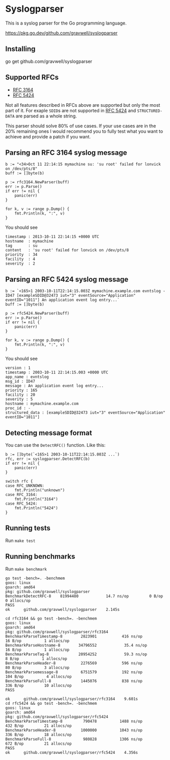 Syslogparser
============

This is a syslog parser for the Go programming language.

https://pkg.go.dev/github.com/gravwell/syslogparser

Installing
----------

go get github.com/gravwell/syslogparser

Supported RFCs
--------------

- [RFC 3164][RFC 3164]
- [RFC 5424][RFC 5424]

Not all features described in RFCs above are supported but only the most
part of it. For exaple `SDID`s are not supported in [RFC 5424][RFC 5424] and
`STRUCTURED-DATA` are parsed as a whole string.

This parser should solve 80% of use cases. If your use cases are in the
20% remaining ones I would recommend you to fully test what you want to
achieve and provide a patch if you want.

Parsing an RFC 3164 syslog message
----------------------------------

	b := "<34>Oct 11 22:14:15 mymachine su: 'su root' failed for lonvick on /dev/pts/8"
	buff := []byte(b)

	p := rfc3164.NewParser(buff)
	err := p.Parse()
	if err != nil {
		panic(err)
	}

	for k, v := range p.Dump() {
		fmt.Println(k, ":", v)
	}

You should see

    timestamp : 2013-10-11 22:14:15 +0000 UTC
    hostname  : mymachine
    tag       : su
    content   : 'su root' failed for lonvick on /dev/pts/8
    priority  : 34
    facility  : 4
    severity  : 2

Parsing an RFC 5424 syslog message
----------------------------------

	b := `<165>1 2003-10-11T22:14:15.003Z mymachine.example.com evntslog - ID47 [exampleSDID@32473 iut="3" eventSource="Application" eventID="1011"] An application event log entry...`
	buff := []byte(b)

	p := rfc5424.NewParser(buff)
	err := p.Parse()
	if err != nil {
		panic(err)
	}

	for k, v := range p.Dump() {
		fmt.Println(k, ":", v)
	}

You should see

    version : 1
    timestamp : 2003-10-11 22:14:15.003 +0000 UTC
    app_name : evntslog
    msg_id : ID47
    message : An application event log entry...
    priority : 165
    facility : 20
    severity : 5
    hostname : mymachine.example.com
    proc_id : -
    structured_data : [exampleSDID@32473 iut="3" eventSource="Application" eventID="1011"]

Detecting message format
------------------------

You can use the `DetectRFC()` function. Like this:

	b := []byte(`<165>1 2003-10-11T22:14:15.003Z ...`)
	rfc, err := syslogparser.DetectRFC(b)
	if err != nil {
		panic(err)
	}

	switch rfc {
	case RFC_UNKNOWN:
		fmt.Println("unknown")
	case RFC_3164:
		fmt.Println("3164")
	case RFC_5424:
		fmt.Println("5424")
	}

Running tests
-------------

Run `make test`

Running benchmarks
------------------

Run `make benchmark`

    go test -bench=. -benchmem
    goos: linux
    goarch: amd64
    pkg: github.com/gravwell/syslogparser
    BenchmarkDetectRFC-8   	81994480	        14.7 ns/op	       0 B/op	       0 allocs/op
    PASS
    ok  	github.com/gravwell/syslogparser	2.145s

    cd rfc3164 && go test -bench=. -benchmem
    goos: linux
    goarch: amd64
    pkg: github.com/gravwell/syslogparser/rfc3164
    BenchmarkParseTimestamp-8   	 2823901	       416 ns/op	      16 B/op	       1 allocs/op
    BenchmarkParseHostname-8    	34796552	        35.4 ns/op	      16 B/op	       1 allocs/op
    BenchmarkParseTag-8         	20954252	        59.3 ns/op	       8 B/op	       1 allocs/op
    BenchmarkParseHeader-8      	 2276569	       596 ns/op	      80 B/op	       3 allocs/op
    BenchmarkParsemessage-8     	 6751579	       192 ns/op	     104 B/op	       4 allocs/op
    BenchmarkParseFull-8        	 1445076	       838 ns/op	     336 B/op	      10 allocs/op
    PASS

    ok  	github.com/gravwell/syslogparser/rfc3164	9.601s
    cd rfc5424 && go test -bench=. -benchmem
    goos: linux
    goarch: amd64
    pkg: github.com/gravwell/syslogparser/rfc5424
    BenchmarkParseTimestamp-8   	  790478	      1488 ns/op	     432 B/op	      21 allocs/op
    BenchmarkParseHeader-8      	 1000000	      1043 ns/op	     336 B/op	      18 allocs/op
    BenchmarkParseFull-8        	  980828	      1306 ns/op	     672 B/op	      21 allocs/op
    PASS
    ok  	github.com/gravwell/syslogparser/rfc5424	4.356s


[RFC 5424]: https://tools.ietf.org/html/rfc5424
[RFC 3164]: https://tools.ietf.org/html/rfc3164
